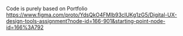 Code is purely based on Portfolio https://www.figma.com/proto/YdsQkO4FMlb93clUKg1zG5/Digital-UX-design-tools-assignment?node-id=166-901&starting-point-node-id=166%3A792
